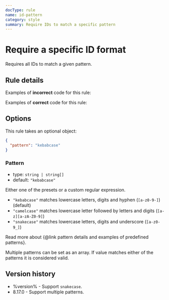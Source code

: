 ```yaml
---
docType: rule
name: id-pattern
category: style
summary: Require IDs to match a specific pattern
---
```


# Require a specific ID format

Requires all IDs to match a given pattern.

## Rule details

Examples of **incorrect** code for this rule:

<validate name="incorrect" rules="id-pattern">
    <div id="fooBar"></foobar>
</validate>

Examples of **correct** code for this rule:

<validate name="correct" rules="id-pattern">
<div id="foo-bar"></div>
</validate>

## Options

This rule takes an optional object:

```json
{
  "pattern": "kebabcase"
}
```

### Pattern

- type: `string | string[]`
- default: `"kebabcase"`

Either one of the presets or a custom regular expression.

- `"kebabcase"` matches lowercase letters, digits and hyphen (`[a-z0-9-]`) (default)
- `"camelcase"` matches lowercase letter followed by letters and digits (`[a-z][a-zA-Z0-9]`)
- `"snakecase"` matches lowercase letters, digits and underscore (`[a-z0-9_]`)

Read more about {@link pattern details and examples of predefined patterns}.

Multiple patterns can be set as an array.
If value matches either of the patterns it is considered valid.

## Version history

- %version% - Support `snakecase`.
- 8.17.0 - Support multiple patterns.
